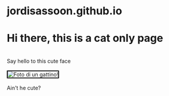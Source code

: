 # jordisassoon.github.io
<html>
 <head>
 <style>
  .city{
  border: 2px solid black;
  }
 </style>
 </head>
<body>
<h1>Hi there, this is a cat only page</h1><br>
<p1>Say hello to this cute face</p1>
 <br>
 <br>
<img class="city" src="https://l43.cdn-news30.it/blobs/full/7/4/3/4/7434ef32-01c2-4b68-9131-30d314480ef0.jpg?_636151186751407226" alt="Foto di un gattino!">
 <br>
 <br>
<p1>Ain't he cute?</p1>
</body>
</html>
